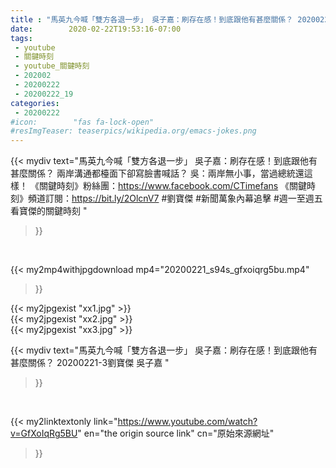 ```yaml
---
title : "馬英九今喊「雙方各退一步」 吳子嘉：刷存在感！到底跟他有甚麼關係？ 20200221-3劉寶傑 吳子嘉 "
date:        2020-02-22T19:53:16-07:00
tags:
 - youtube
 - 關鍵時刻
 - youtube_關鍵時刻
 - 202002
 - 20200222
 - 20200222_19
categories:
 - 20200222
#icon:        "fas fa-lock-open"
#resImgTeaser: teaserpics/wikipedia.org/emacs-jokes.png
---
```


{{< mydiv text="馬英九今喊「雙方各退一步」 吳子嘉：刷存在感！到底跟他有甚麼關係？ 兩岸溝通都檯面下卻寫臉書喊話？ 吳：兩岸無小事，當過總統還這樣！  《關鍵時刻》粉絲團：https://www.facebook.com/CTimefans 《關鍵時刻》頻道訂閱：https://bit.ly/2OlcnV7  #劉寶傑 #新聞萬象內幕追擊 #週一至週五看寶傑的關鍵時刻 "
>}}
<br>


{{< my2mp4withjpgdownload mp4="20200221_s94s_gfxoiqrg5bu.mp4"
>}}

{{< my2jpgexist "xx1.jpg" >}}<br>
{{< my2jpgexist "xx2.jpg" >}}<br>
{{< my2jpgexist "xx3.jpg" >}}<br>



{{< mydiv text="馬英九今喊「雙方各退一步」 吳子嘉：刷存在感！到底跟他有甚麼關係？ 20200221-3劉寶傑 吳子嘉 "
>}}
<br>

{{< my2linktextonly link="https://www.youtube.com/watch?v=GfXoIqRg5BU"
en="the origin source link" cn="原始來源網址"
>}}


<br>

